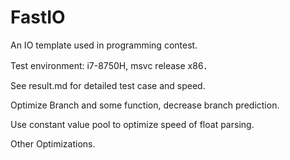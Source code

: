 # FastIO

An IO template used in programming contest. 

Test environment: i7-8750H, msvc release x86．

See result.md for detailed test case and speed.

Optimize Branch and some function, decrease branch prediction.

Use constant value pool to optimize speed of float parsing.

Other Optimizations.
